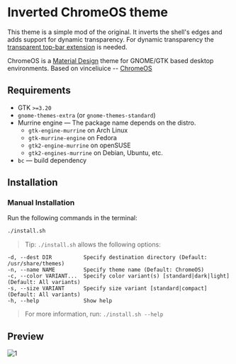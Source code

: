 # Inverted ChromeOS theme

This theme is a simple mod of the original. It inverts the shell's edges and adds support for dynamic transparency.
For dynamic transparency the [transparent top-bar extension](https://github.com/samuelmc/gnome-shell-extension-transparent-top-bar) is needed.

ChromeOS is a [Material Design](https://material.io) theme for GNOME/GTK based desktop environments.
Based on vinceliuice -- [ChromeOS](https://github.com/vinceliuice/ChromeOS-theme)

## Requirements

- GTK `>=3.20`
- `gnome-themes-extra` (or `gnome-themes-standard`)
- Murrine engine — The package name depends on the distro.
  - `gtk-engine-murrine` on Arch Linux
  - `gtk-murrine-engine` on Fedora
  - `gtk2-engine-murrine` on openSUSE
  - `gtk2-engines-murrine` on Debian, Ubuntu, etc.
- `bc` — build dependency

## Installation

### Manual Installation

Run the following commands in the terminal:

```sh
./install.sh
```

> Tip: `./install.sh` allows the following options:

```
-d, --dest DIR          Specify destination directory (Default: /usr/share/themes)
-n, --name NAME         Specify theme name (Default: ChromeOS)
-c, --color VARIANT...  Specify color variant(s) [standard|dark|light] (Default: All variants)
-s, --size VARIANT      Specify size variant [standard|compact] (Default: All variants)
-h, --help              Show help
```

> For more information, run: `./install.sh --help`

## Preview
![1](https://cdn.pling.com/img/9/2/b/e/0f3bbcad86f2b4baee71ca3f12117ebf4d5a.jpg?raw=true)
